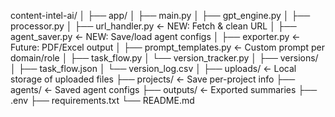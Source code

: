 content-intel-ai/
│
├── app/
│   ├── main.py
│   ├── gpt_engine.py
│   ├── processor.py
│   ├── url_handler.py         ← NEW: Fetch & clean URL
│   ├── agent_saver.py         ← NEW: Save/load agent configs
│   ├── exporter.py            ← Future: PDF/Excel output
│   ├── prompt_templates.py    ← Custom prompt per domain/role
│   ├── task_flow.py
│   └── version_tracker.py
│
├── versions/
│   ├── task_flow.json
│   └── version_log.csv
│
├── uploads/                   ← Local storage of uploaded files
├── projects/                  ← Save per-project info
├── agents/                    ← Saved agent configs
├── outputs/                   ← Exported summaries
├── .env
├── requirements.txt
└── README.md
